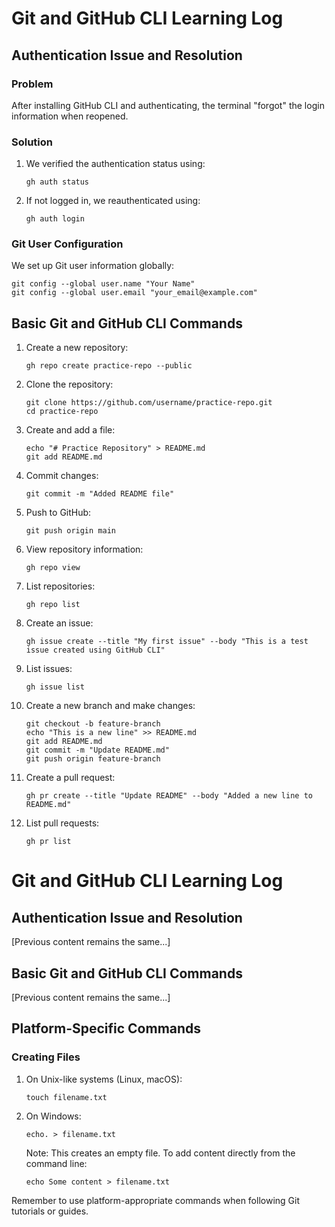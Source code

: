 # Git and GitHub CLI Learning Log

## Authentication Issue and Resolution

### Problem
After installing GitHub CLI and authenticating, the terminal "forgot" the login information when reopened.

### Solution
1. We verified the authentication status using:
   ```
   gh auth status
   ```
2. If not logged in, we reauthenticated using:
   ```
   gh auth login
   ```

### Git User Configuration
We set up Git user information globally:
```
git config --global user.name "Your Name"
git config --global user.email "your_email@example.com"
```

## Basic Git and GitHub CLI Commands

1. Create a new repository:
   ```
   gh repo create practice-repo --public
   ```

2. Clone the repository:
   ```
   git clone https://github.com/username/practice-repo.git
   cd practice-repo
   ```

3. Create and add a file:
   ```
   echo "# Practice Repository" > README.md
   git add README.md
   ```

4. Commit changes:
   ```
   git commit -m "Added README file"
   ```

5. Push to GitHub:
   ```
   git push origin main
   ```

6. View repository information:
   ```
   gh repo view
   ```

7. List repositories:
   ```
   gh repo list
   ```

8. Create an issue:
   ```
   gh issue create --title "My first issue" --body "This is a test issue created using GitHub CLI"
   ```

9. List issues:
   ```
   gh issue list
   ```

10. Create a new branch and make changes:
    ```
    git checkout -b feature-branch
    echo "This is a new line" >> README.md
    git add README.md
    git commit -m "Update README.md"
    git push origin feature-branch
    ```

11. Create a pull request:
    ```
    gh pr create --title "Update README" --body "Added a new line to README.md"
    ```

12. List pull requests:
    ```
    gh pr list
    ```

# Git and GitHub CLI Learning Log

## Authentication Issue and Resolution

[Previous content remains the same...]

## Basic Git and GitHub CLI Commands

[Previous content remains the same...]

## Platform-Specific Commands

### Creating Files

1. On Unix-like systems (Linux, macOS):
   ```
   touch filename.txt
   ```

2. On Windows:
   ```
   echo. > filename.txt
   ```
   Note: This creates an empty file. To add content directly from the command line:
   ```
   echo Some content > filename.txt
   ```

Remember to use platform-appropriate commands when following Git tutorials or guides.    
